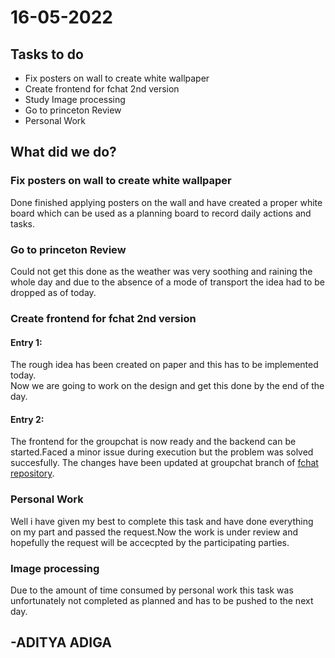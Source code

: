 # 16-05-2022
## Tasks to do


- Fix posters on wall to create white wallpaper
- Create frontend for fchat 2nd version
- Study Image processing
- Go to princeton Review
- Personal Work

## What did we do?
### Fix posters on wall to create white wallpaper
Done finished applying posters on the wall and have created a proper white board which can be used as a planning board to record daily actions and tasks.

### Go to princeton Review
Could not get this done as the weather was very soothing and raining the whole day and due to the absence of a mode of transport the idea had to be dropped as of today.

### Create frontend for fchat 2nd version
#### Entry 1:
The rough idea has been created on paper and this has to be implemented today.   
Now we are going to work on the design and get this done by the end of the day.

#### Entry 2:
The frontend for the groupchat is now ready and the backend can be started.Faced a minor issue during execution but the problem was solved succesfully.
The changes have been updated at groupchat branch of [fchat repository](https://github.com/aditya-adiga/fchat/tree/groupchat).

### Personal Work
Well i have given my best to complete this task and have done everything on my part and passed the request.Now the work is under review and hopefully the request will be accecpted by the participating parties.

### Image processing
Due to the amount of time consumed by personal work this task was unfortunately not completed as planned and has to be pushed to the next day.

## -ADITYA ADIGA
